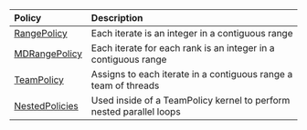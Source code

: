 |Policy  |Description                  |
|:---------|:----------------------------|
|[RangePolicy](Kokkos%3A%3ARangePolicy) | Each iterate is an integer in a contiguous range |
|[MDRangePolicy](Kokkos%3A%3AMDRangePolicy) | Each iterate for each rank is an integer in a contiguous range |
|[TeamPolicy](Kokkos%3A%3ATeamPolicy) | Assigns to each iterate in a contiguous range a team of threads |
|[NestedPolicies](Kokkos%3A%3ANestedPolicies) | Used inside of a TeamPolicy kernel to perform nested parallel loops |
